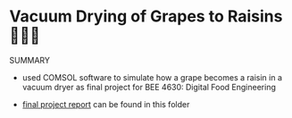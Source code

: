 # Vacuum Drying of Grapes to Raisins 🍇💨🔥
SUMMARY
- used COMSOL software to simulate how a grape becomes a raisin in a vacuum dryer as final project for BEE 4630:
  Digital Food Engineering

- [final project report](https://github.com/izguenther6/Portfolio/blob/main/4%29%20BEE%204630%20-%20Digital%20Food%20Engineering%2C%20Spring%202023/Final%20Report%20-%20Vacuum%20Drying%20of%20Grapes%2C%20BEE%204630%20Digital%20Food%20Engineering%2C%20Spring%202023.pdf) can be found in this folder

